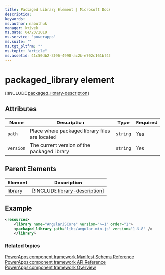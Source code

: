```yaml
---
title: Packaged Library Element | Microsoft Docs
description: 
keywords:
ms.author: nabuthuk
manager: kvivek
ms.date: 04/23/2019
ms.service: "powerapps"
ms.suite: ""
ms.tgt_pltfrm: ""
ms.topic: "article"
ms.assetid: 41c50db2-3096-4990-ac2b-e702c161bf4f
---
```


# packaged_library element

[!INCLUDE [packaged_library-description](includes/packaged_library-description.md)]

## Attributes

|Name|Description|Type|Required|
|--|--|--|--|
|`path`|Place where packaged library files are located|`string`|Yes|
|`version`|The current version of the packaged library|`string`|Yes|

## Parent Elements

|Element|Description|
|--|--|
|[library](library.md)|[!INCLUDE [library-description](includes/library-description.md)]|

## Example

```xml
<resources>
	<library name="AngularJSCore" version=">=1" order="1">
	<packaged_library path="libs/angular.min.js" version="1.5.8" />
	</library>
```

### Related topics

[PowerApps component framework Manifest Schema Reference](index.md)<br/>
[PowerApps component framework API Reference](../reference/index.md)<br/>
[PowerApps component framework Overview](../overview.md)
